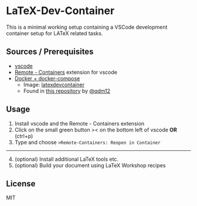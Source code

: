 # LaTeX-Dev-Container

This is a minimal working setup containing a VSCode development container setup for LATeX related tasks. 

## Sources / Prerequisites

- [vscode](https://code.visualstudio.com/)
- [Remote - Containers](https://marketplace.visualstudio.com/items?itemName=James-Yu.latex-workshop) extension for vscode
- [Docker + docker-compose](https://www.docker.com/get-started)
  - Image: [latexdevcontainer](https://hub.docker.com/r/qmcgaw/latexdevcontainer)
  - Found in [this repository](https://github.com/qdm12/basedevcontainer) by [@qdm12](https://github.com/qdm12)

## Usage

1. Install vscode and the Remote - Containers extension
2. Click on the small green button >< on the bottom left of vscode **OR** (ctrl+p)
3. Type and choose `>Remote-Containers: Reopen in Container`
---
4. (optional) Install additional LaTeX tools etc.
5. (optional) Build your document using LaTeX Workshop recipes

## License

MIT